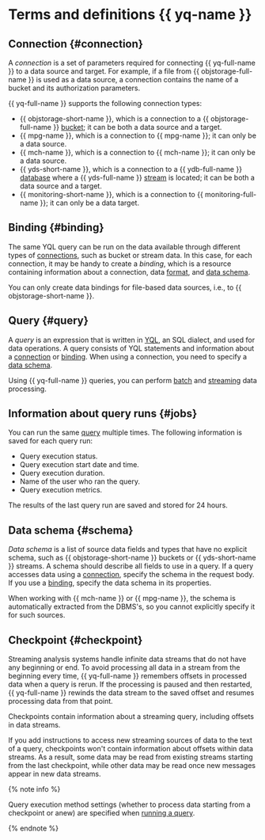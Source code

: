 # Terms and definitions {{ yq-name }}

## Connection {#connection}

A _connection_ is a set of parameters required for connecting {{ yq-full-name }} to a data source and target. For example, if a file from {{ objstorage-full-name }} is used as a data source, a connection contains the name of a bucket and its authorization parameters.

{{ yq-full-name }} supports the following connection types:

* {{ objstorage-short-name }}, which is a connection to a {{ objstorage-full-name }} [bucket](../../storage/concepts/bucket.md); it can be both a data source and a target.
* {{ mpg-name }}, which is a connection to {{ mpg-name }}; it can only be a data source.
* {{ mch-name }}, which is a connection to {{ mch-name }}; it can only be a data source.
* {{ yds-short-name }}, which is a connection to a {{ ydb-full-name }} [database](../../ydb/concepts/resources.md#database) where a {{ yds-full-name }} [stream](../../data-streams/concepts/glossary.md#stream-concepts) is located; it can be both a data source and a target.
* {{ monitoring-short-name }}, which is a connection to {{ monitoring-full-name }}; it can only be a data target.

## Binding {#binding}

The same YQL query can be run on the data available through different types of [connections](#connection), such as bucket or stream data. In this case, for each connection, it may be handy to create a _binding_, which is a resource containing information about a connection, data [format](../sources-and-sinks/formats.md), and [data schema](#schema).

You can only create data bindings for file-based data sources, i.e., to {{ objstorage-short-name }}.

## Query {#query}

A _query_ is an expression that is written in [YQL](https://ydb.tech/en/docs/yql/reference/syntax/), an SQL dialect, and used for data operations. A query consists of YQL statements and information about a [connection](#connection) or [binding](#binding). When using a connection, you need to specify a [data schema](#schema).

Using {{ yq-full-name }} queries, you can perform [batch](batch-processing.md) and [streaming](./stream-processing.md) data processing.

## Information about query runs {#jobs}

You can run the same [query](#query) multiple times. The following information is saved for each query run:

* Query execution status.
* Query execution start date and time.
* Query execution duration.
* Name of the user who ran the query.
* Query execution metrics.

The results of the last query run are saved and stored for 24 hours.

## Data schema {#schema}

_Data schema_ is a list of source data fields and types that have no explicit schema, such as {{ objstorage-short-name }} buckets or {{ yds-short-name }} streams. A schema should describe all fields to use in a query. If a query accesses data using a [connection](#connection), specify the schema in the request body. If you use a [binding](#binding), specify the data schema in its properties.

When working with {{ mch-name }} or {{ mpg-name }}, the schema is automatically extracted from the DBMS's, so you cannot explicitly specify it for such sources.

## Checkpoint {#checkpoint}

Streaming analysis systems handle infinite data streams that do not have any beginning or end. To avoid processing all data in a stream from the beginning every time, {{ yq-full-name }} remembers offsets in processed data when a query is rerun. If the processing is paused and then restarted, {{ yq-full-name }} rewinds the data stream to the saved offset and resumes processing data from that point.

Checkpoints contain information about a streaming query, including offsets in data streams.

If you add instructions to access new streaming sources of data to the text of a query, checkpoints won't contain information about offsets within data streams. As a result, some data may be read from existing streams starting from the last checkpoint, while other data may be read once new messages appear in new data streams.

{% note info %}

Query execution method settings (whether to process data starting from a checkpoint or anew) are specified when [running a query](../operations/query.md#run).

{% endnote %}
